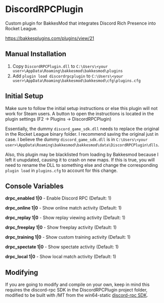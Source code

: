 # DiscordRPCPlugin
Custom plugin for BakkesMod that integrates Discord Rich Presence into Rocket League.

https://bakkesplugins.com/plugins/view/21

## Manual Installation

1. Copy `DiscordRPCPlugin.dll` to `C:\Users\<your user>\AppData\Roaming\bakkesmod\bakkesmod\plugins`
2. Add `plugin load discordrpcplugin` to `C:\Users\<your user>\AppData\Roaming\bakkesmod\bakkesmod\cfg\plugins.cfg`

## Initial Setup

Make sure to follow the initial setup instructions or else this plugin will not work for Steam users. A button to open the instructions is located in the plugin settings (F2 -> Plugins -> DiscordRPCPlugin)

Essentially, the dummy `discord_game_sdk.dll` needs to replace the original in the Rocket League binary folder. I recommend saving the original just in case. I believe the dummy `discord_game_sdk.dll` is in `C:\Users\<your user>\AppData\Roaming\bakkesmod\bakkesmod\data\DiscordRPCPlugin\dlls`.

Also, this plugin may be blacklisted from loading by Bakkesmod because I left it unupdated, causing it to crash on new maps. If this is true, you will need to rename the DLL to something else and change the corresponding `plugin load` in `plugins.cfg` to account for this change.

## Console Variables

**drpc_enabled 1|0** - Enable Discord RPC (Default: 1)

**drpc_online 1|0** - Show online match activity (Default: 1)

**drpc_replay 1|0** - Show replay viewing activity (Default: 1)

**drpc_freeplay 1|0** - Show freeplay activity (Default: 1)

**drpc_training 1|0** - Show custom training activity (Default: 1)

**drpc_spectate 1|0** - Show spectate activity (Default: 1)

**drpc_local 1|0** - Show local match activity (Default: 1)

## Modifying

If you are going to modify and compile on your own, keep in mind this requires the discord-rpc SDK in the DiscordRPCPlugin project folder, modified to be built with /MT from the win64-static [discord-rpc SDK](https://github.com/discordapp/discord-rpc/releases).
